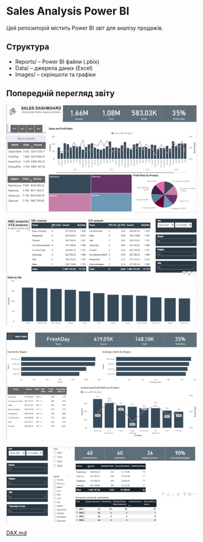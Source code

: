 # Sales Analysis Power BI
Цей репозиторій містить Power BI звіт для аналізу продажів.

## Структура
- Reports/ – Power BI файли (.pbix)
- Data/ – джерела даних (Excel)
- Images/ – скріншоти та графіки

## Попередній перегляд звіту

![Dashboard Preview](Images/dashboard_preview.png)

![Dashboard Preview](Images/dashboard_ABC_XYZ.png)

![Dashboard Preview](Images/Drill_th.png)

![Dashboard Preview](Images/Clients.png)

[DAX.md](Docs/DAX.md)
